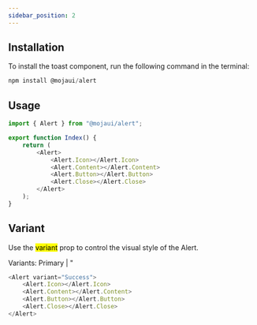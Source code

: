 ```yaml
---
sidebar_position: 2
---
```


## Installation

To install the toast component, run the following command in the terminal:

```js
npm install @mojaui/alert
```

## Usage

```js
import { Alert } from "@mojaui/alert";

export function Index() {
	return (
		<Alert>
			<Alert.Icon></Alert.Icon>
			<Alert.Content></Alert.Content>
			<Alert.Button></Alert.Button>
			<Alert.Close></Alert.Close>
		</Alert>
	);
}
```

## Variant

Use the <mark>variant</mark> prop to control the visual style of the Alert.

Variants: Primary | "

```js
<Alert variant="Success">
	<Alert.Icon></Alert.Icon>
	<Alert.Content></Alert.Content>
	<Alert.Button></Alert.Button>
	<Alert.Close></Alert.Close>
</Alert>
```
